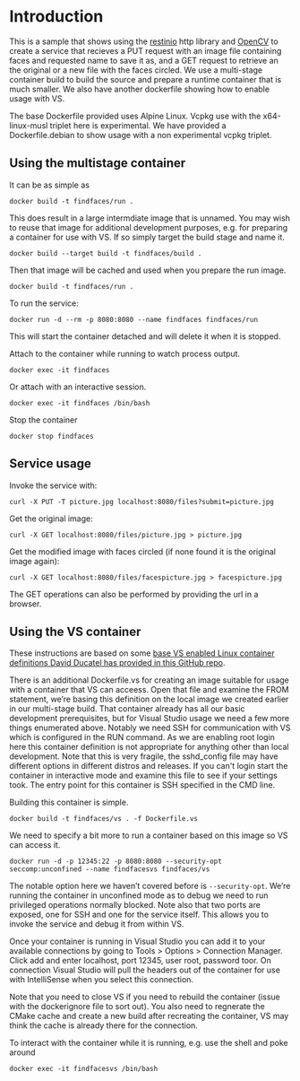# Introduction 
This is a sample that shows using the [restinio](https://stiffstream.com/en/products/restinio.html) http library and [OpenCV](http://opencv.org/) to create a service that recieves a PUT request with an image file containing faces and requested name to save it as, and a GET request to retrieve an the original or a new file with the faces circled. We use a multi-stage container build to build the source and prepare a runtime container that is much smaller. We also have another dockerfile showing how to enable usage with VS.

The base Dockerfile provided uses Alpine Linux. Vcpkg use with the x64-linux-musl triplet here is experimental. We have provided a Dockerfile.debian to show usage with a non experimental vcpkg triplet.

## Using the multistage container
It can be as simple as 

    docker build -t findfaces/run .

This does result in a large intermdiate image that is unnamed. You may wish to reuse that image for additional development purposes, e.g. for preparing a container for use with VS. If so simply target the build stage and name it.

    docker build --target build -t findfaces/build .

Then that image will be cached and used when you prepare the run image.

    docker build -t findfaces/run .

To run the service:

    docker run -d --rm -p 8080:8080 --name findfaces findfaces/run

This will start the container detached and will delete it when it is stopped.

Attach to the container while running to watch process output.

    docker exec -it findfaces

Or attach with an interactive session.

    docker exec -it findfaces /bin/bash

Stop the container

    docker stop findfaces

## Service usage
Invoke the service with:

    curl -X PUT -T picture.jpg localhost:8080/files?submit=picture.jpg

Get the original image:

    curl -X GET localhost:8080/files/picture.jpg > picture.jpg

Get the modified image with faces circled (if none found it is the original image again):

    curl -X GET localhost:8080/files/facespicture.jpg > facespicture.jpg

The GET operations can also be performed by providing the url in a browser.

## Using the VS container
These instructions are based on some [base VS enabled Linux container definitions David Ducatel has provided in this GitHub repo](https://github.com/Ducatel/Visual-Studio-Linux-Build-Box). 

There is an additional Dockerfile.vs for creating an image suitable for usage with a container that VS can acceess. Open that file and examine the FROM statement, we’re basing this definition on the local image we created earlier in our multi-stage build. That container already has all our basic development prerequisites, but for Visual Studio usage we need a few more things enumerated above. Notably we need SSH for communication with VS which is configured in the RUN command. As we are enabling root login here this container definition is not appropriate for anything other than local development. Note that this is very fragile, the sshd_config file may have different options in different distros and releases. If you can't login start the container in interactive mode and examine this file to see if your settings took. The entry point for this container is SSH specified in the CMD line. 

Building this container is simple.

    docker build -t findfaces/vs . -f Dockerfile.vs

We need to specify a bit more to run a container based on this image so VS can access it.

    docker run -d -p 12345:22 -p 8080:8080 --security-opt seccomp:unconfined --name findfacesvs findfaces/vs

The notable option here we haven’t covered before is `--security-opt`. We’re running the container in unconfined mode as to debug we need to run privileged operations normally blocked. Note also that two ports are exposed, one for SSH and one for the service itself. This allows you to invoke the service and debug it from within VS.

Once your container is running in Visual Studio you can add it to your available connections by going to Tools > Options > Connection Manager. Click add and enter localhost, port 12345, user root, password toor. On connection Visual Studio will pull the headers out of the container for use with IntelliSense when you select this connection.

Note that you need to close VS if you need to rebuild the container (issue with the dockerignore file to sort out). You also need to regnerate the CMake cache and create a new build after recreating the container, VS may think the cache is already there for the connection.

To interact with the container while it is running, e.g. use the shell and poke around

    docker exec -it findfacesvs /bin/bash
